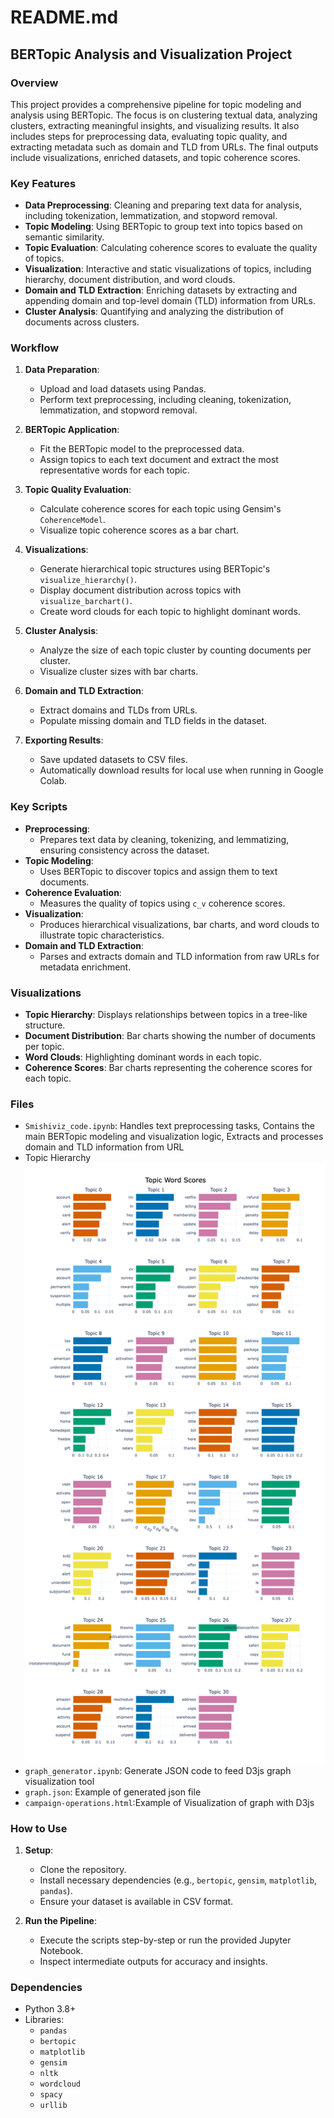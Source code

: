 
# README.md

## BERTopic Analysis and Visualization Project

### Overview
This project provides a comprehensive pipeline for topic modeling and analysis using BERTopic. The focus is on clustering textual data, analyzing clusters, extracting meaningful insights, and visualizing results. It also includes steps for preprocessing data, evaluating topic quality, and extracting metadata such as domain and TLD from URLs. The final outputs include visualizations, enriched datasets, and topic coherence scores.

### Key Features
- **Data Preprocessing**: Cleaning and preparing text data for analysis, including tokenization, lemmatization, and stopword removal.
- **Topic Modeling**: Using BERTopic to group text into topics based on semantic similarity.
- **Topic Evaluation**: Calculating coherence scores to evaluate the quality of topics.
- **Visualization**: Interactive and static visualizations of topics, including hierarchy, document distribution, and word clouds.
- **Domain and TLD Extraction**: Enriching datasets by extracting and appending domain and top-level domain (TLD) information from URLs.
- **Cluster Analysis**: Quantifying and analyzing the distribution of documents across clusters.

### Workflow
1. **Data Preparation**:
   - Upload and load datasets using Pandas.
   - Perform text preprocessing, including cleaning, tokenization, lemmatization, and stopword removal.

2. **BERTopic Application**:
   - Fit the BERTopic model to the preprocessed data.
   - Assign topics to each text document and extract the most representative words for each topic.

3. **Topic Quality Evaluation**:
   - Calculate coherence scores for each topic using Gensim's `CoherenceModel`.
   - Visualize topic coherence scores as a bar chart.

4. **Visualizations**:
   - Generate hierarchical topic structures using BERTopic's `visualize_hierarchy()`.
   - Display document distribution across topics with `visualize_barchart()`.
   - Create word clouds for each topic to highlight dominant words.

5. **Cluster Analysis**:
   - Analyze the size of each topic cluster by counting documents per cluster.
   - Visualize cluster sizes with bar charts.

6. **Domain and TLD Extraction**:
   - Extract domains and TLDs from URLs.
   - Populate missing domain and TLD fields in the dataset.

7. **Exporting Results**:
   - Save updated datasets to CSV files.
   - Automatically download results for local use when running in Google Colab.

### Key Scripts
- **Preprocessing**: 
  - Prepares text data by cleaning, tokenizing, and lemmatizing, ensuring consistency across the dataset.
- **Topic Modeling**: 
  - Uses BERTopic to discover topics and assign them to text documents.
- **Coherence Evaluation**: 
  - Measures the quality of topics using `c_v` coherence scores.
- **Visualization**: 
  - Produces hierarchical visualizations, bar charts, and word clouds to illustrate topic characteristics.
- **Domain and TLD Extraction**: 
  - Parses and extracts domain and TLD information from raw URLs for metadata enrichment.

### Visualizations
- **Topic Hierarchy**: Displays relationships between topics in a tree-like structure.
- **Document Distribution**: Bar charts showing the number of documents per topic.
- **Word Clouds**: Highlighting dominant words in each topic.
- **Coherence Scores**: Bar charts representing the coherence scores for each topic.

### Files
- `Smishiviz_code.ipynb`: Handles text preprocessing tasks, Contains the main BERTopic modeling and visualization logic, Extracts and processes domain and TLD information from URL
- Topic Hierarchy ![Topic Hierarchy](topic_hierarchy.png)
- `graph_generator.ipynb`: Generate JSON code to feed D3js graph visualization tool
- `graph.json`: Example of generated json file
- `campaign-operations.html`:Example of Visualization of graph with D3js


### How to Use
1. **Setup**:
   - Clone the repository.
   - Install necessary dependencies (e.g., `bertopic`, `gensim`, `matplotlib`, `pandas`).
   - Ensure your dataset is available in CSV format.

2. **Run the Pipeline**:
   - Execute the scripts step-by-step or run the provided Jupyter Notebook.
   - Inspect intermediate outputs for accuracy and insights.



### Dependencies
- Python 3.8+
- Libraries:
  - `pandas`
  - `bertopic`
  - `matplotlib`
  - `gensim`
  - `nltk`
  - `wordcloud`
  - `spacy`
  - `urllib`